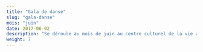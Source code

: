 ```yaml
---
title: "Gala de danse"
slug: "gala-danse"
mois: "juin"
date: 2017-06-02
description: "Se déroule au mois de juin au centre culturel de la vie associative à Villeurbanne. C’est le moment festif de notre section danse qui permet à chaque élève de pouvoir présenter aux parents leur progression de toute une année."
weight: 7
---
```

